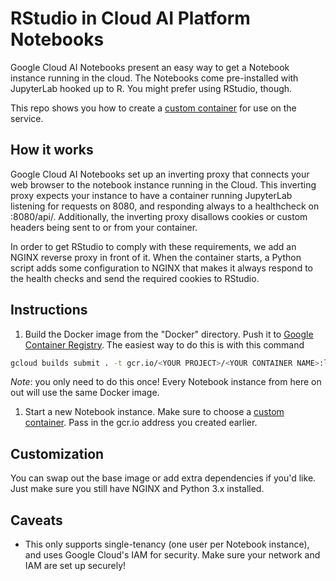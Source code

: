 # RStudio in Cloud AI Platform Notebooks

Google Cloud AI Notebooks present an easy way to get a Notebook instance running in the cloud. The Notebooks come pre-installed with JupyterLab hooked up to R. You might prefer using RStudio, though.

This repo shows you how to create a [custom container](https://cloud.google.com/ai-platform/notebooks/docs/custom-container) for use on the service.

## How it works
Google Cloud AI Notebooks set up an inverting proxy that connects your web browser to the notebook instance running in the Cloud. This inverting proxy expects your instance to have a container running JupyterLab listening for requests on 8080, and responding always to a healthcheck on :8080/api/. Additionally, the inverting proxy disallows cookies or custom headers being sent to or from your container.

In order to get RStudio to comply with these requirements, we add an NGINX reverse proxy in front of it. When the container starts, a Python script adds some configuration to NGINX that makes it always respond to the health checks and send the required cookies to RStudio.

## Instructions
1. Build the Docker image from the "Docker" directory. Push it to [Google Container Registry](https://cloud.google.com/container-registry). The easiest way to do this is with this command
```bash
gcloud builds submit . -t gcr.io/<YOUR PROJECT>/<YOUR CONTAINER NAME>:latest
```

*Note*: you only need to do this once! Every Notebook instance from here on out will use the same Docker image.

1. Start a new Notebook instance. Make sure to choose a [custom container](https://cloud.google.com/ai-platform/notebooks/docs/custom-container). Pass in the gcr.io address you created earlier.

## Customization
You can swap out the base image or add extra dependencies if you'd like. Just make sure you still have NGINX and Python 3.x installed.

## Caveats
- This only supports single-tenancy (one user per Notebook instance), and uses Google Cloud's IAM for security. Make sure your network and IAM are set up securely!
